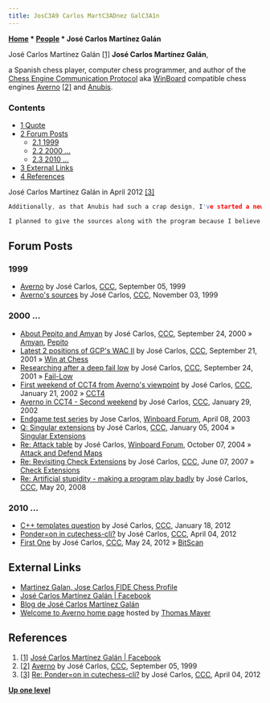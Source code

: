 ```yaml
---
title: JosC3A9 Carlos MartC3ADnez GalC3A1n
---
```

**[Home](Home "Home") \* [People](People "People") \* José Carlos Martínez Galán**



 [](File:Jos%C3%A9_Carlos_Mart%C3%ADnez_Gal%C3%A1n.jpg) José Carlos Martínez Galán <a id="cite-note-1" href="#cite-ref-1">[1]</a> 
**José Carlos Martínez Galán**,  

a Spanish chess player, computer chess programmer, and author of the [Chess Engine Communication Protocol](Chess_Engine_Communication_Protocol "Chess Engine Communication Protocol") aka [WinBoard](WinBoard "WinBoard") compatible chess engines [Averno](Averno "Averno") <a id="cite-note-2" href="#cite-ref-2">[2]</a> and [Anubis](Anubis "Anubis"). 



### Contents


* [1 Quote](#quote)
* [2 Forum Posts](#forum-posts)
	+ [2.1 1999](#1999)
	+ [2.2 2000 ...](#2000-...)
	+ [2.3 2010 ...](#2010-...)
* [3 External Links](#external-links)
* [4 References](#references)






José Carlos Martínez Galán in April 2012 <a id="cite-note-3" href="#cite-ref-3">[3]</a>




```C++
Additionally, as that Anubis had such a crap design, I've started a new one from scratch, and I've reused the name. The new one is well designed and has much more potential, but it's not complete yet, it can't play chess.

```


```C++
I planned to give the sources along with the program because I believe this design is really good, but all the mess around the [Rybka case](Rybka_Controversy "Rybka Controversy") has made me change my mind. Too much trouble for what should be an enjoyable hobby. So I'm not going to release any chess program nor participate in any tournament.

```

## Forum Posts


### 1999


* [Averno](https://www.stmintz.com/ccc/index.php?id=67450) by José Carlos, [CCC](CCC "CCC"), September 05, 1999
* [Averno's sources](https://www.stmintz.com/ccc/index.php?id=76197) by José Carlos, [CCC](CCC "CCC"), November 03, 1999


### 2000 ...


* [About Pepito and Amyan](https://www.stmintz.com/ccc/index.php?id=130421) by José Carlos, [CCC](CCC "CCC"), September 24, 2000 » [Amyan](Amyan "Amyan"), [Pepito](Pepito "Pepito")
* [Latest 2 positions of GCP's WAC II](https://www.stmintz.com/ccc/index.php?id=189738) by José Carlos, [CCC](CCC "CCC"), September 21, 2001 » [Win at Chess](Win_at_Chess "Win at Chess")
* [Researching after a deep fail low](https://www.stmintz.com/ccc/index.php?id=190179) by José Carlos, [CCC](CCC "CCC"), September 24, 2001 » [Fail-Low](Fail-Low "Fail-Low")
* [First weekend of CCT4 from Averno's viewpoint](https://www.stmintz.com/ccc/index.php?id=208926) by José Carlos, [CCC](CCC "CCC"), January 21, 2002 » [CCT4](CCT4 "CCT4")
* [Averno in CCT4 - Second weekend](https://www.stmintz.com/ccc/index.php?id=210736) by José Carlos, [CCC](CCC "CCC"), January 29, 2002
* [Endgame test series](http://www.open-aurec.com/wbforum/viewtopic.php?f=18&t=42127) by Jose Carlos, [Winboard Forum](Computer_Chess_Forums "Computer Chess Forums"), April 08, 2003
* [Q: Singular extensions](https://www.stmintz.com/ccc/index.php?id=340288) by José Carlos, [CCC](CCC "CCC"), January 05, 2004 » [Singular Extensions](Singular_Extensions "Singular Extensions")
* [Re: Attack table](http://www.open-aurec.com/wbforum/viewtopic.php?t=171#p504) by José Carlos, [Winboard Forum](Computer_Chess_Forums "Computer Chess Forums"), October 07, 2004 » [Attack and Defend Maps](Attack_and_Defend_Maps "Attack and Defend Maps")
* [Re: Revisiting Check Extensions](http://www.talkchess.com/forum3/viewtopic.php?f=7&t=14333&start=4) by José Carlos, [CCC](CCC "CCC"), June 07, 2007 » [Check Extensions](Check_Extensions "Check Extensions")
* [Re: Artificial stupidity - making a program play badly](http://www.talkchess.com/forum3/viewtopic.php?f=7&t=21264&start=24) by José Carlos, [CCC](CCC "CCC"), May 20, 2008


### 2010 ...


* [C++ templates question](http://www.talkchess.com/forum3/viewtopic.php?f=7&t=42046) by José Carlos, [CCC](CCC "CCC"), January 18, 2012
* [Ponder=on in cutechess-cli?](http://www.talkchess.com/forum3/viewtopic.php?t=43157) by José Carlos, [CCC](CCC "CCC"), April 04, 2012
* [First One](http://www.talkchess.com/forum3/viewtopic.php?f=7&t=43825) by José Carlos, [CCC](CCC "CCC"), May 24, 2012 » [BitScan](BitScan "BitScan")


## External Links


* [Martinez Galan, Jose Carlos FIDE Chess Profile](http://ratings.fide.com/card.phtml?event=2209039)
* [José Carlos Martínez Galán | Facebook](https://es-la.facebook.com/jose.carlos.martinez.galan)
* [Blog de José Carlos Martínez Galán](https://josecarlosmartinezgalan.wordpress.com/)
* [Welcome to Averno home page](http://www.quarkchess.de/averno/) hosted by [Thomas Mayer](Thomas_Mayer "Thomas Mayer")


## References


1. <a id="cite-ref-1" href="#cite-note-1">[1]</a> [José Carlos Martínez Galán | Facebook](https://es-la.facebook.com/jose.carlos.martinez.galan)
2. <a id="cite-ref-2" href="#cite-note-2">[2]</a> [Averno](https://www.stmintz.com/ccc/index.php?id=67450) by José Carlos, [CCC](CCC "CCC"), September 05, 1999
3. <a id="cite-ref-3" href="#cite-note-3">[3]</a> [Re: Ponder=on in cutechess-cli?](http://www.talkchess.com/forum3/viewtopic.php?t=43157&start=1) by José Carlos, [CCC](CCC "CCC"), April 04, 2012

**[Up one level](People "People")**







 
